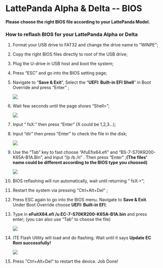 # LattePanda Alpha & Delta -- BIOS



**Please choose the right BIOS file according to your LattePanda Model.**



### How to reflash BIOS for your LattePanda Alpha or Delta

1. Format your USB drive to FAT32 and change the drive name to "WINPE";

2. Copy the right BIOS files directly to root of the USB drive;

3. Plug the U-drive in USB host and boot the system;

4. Press “ESC” and go into the BIOS setting page;

5. Navigate to “**Save & Exit**”, Select the “**UEFI: Built-in EFI Shell**” in Boot Override and press “Enter” ;

   ![](https://www.lattepanda.com/wp-content/uploads/2019/08/Alpha-BIOS-reflash01.jpg)

   

6. Wait few seconds until the page shows “Shell>”;

   ![](https://www.lattepanda.com/wp-content/uploads/2019/08/Alpha-BIOS-reflash02.jpg)

   

7. Input “ fsX:” then press “Enter” (X could be 1,2,3…);

8. Input “dir” then press “Enter” to check the file in the disk;

   ![](https://www.lattepanda.com/wp-content/uploads/2019/08/Alpha-BIOS-reflash03.jpg)

   

9. Use the “Tab” key to fast choose “AfuEfix64.efi” and “BS-7-S70KR200-K65A-B1A.Bin”, and Input “/p /b /n” . Then press “Enter” ;**(The files' name could be different according to the BIOS type you choosed)**

   ![](https://www.lattepanda.com/wp-content/uploads/2019/08/Alpha-BIOS-reflash03.jpg)

   

10. BIOS reflashing will run automatically, wait until returning “ fsX:>”;

11. Restart the system via pressing "Ctrl+Alt+Del" ;

12. Press ESC again to go into the BIOS menu. Navigate to **Save & Exit**. Under Boot Override choose **UEFI: Built-in EFI**;

13. Type in **eFuitX64.efi /u EC-7-S70KR200-K65A-B1A.bin** and press enter; (you can also use “Tab” to choose the file)

    ![](https://www.lattepanda.com/wp-content/uploads/2019/08/Alpha-BIOS-reflash05.jpg)

    

14. ITE Flash Utility will load and do flashing. Wait until it says **Update EC Rom successfully!**

    ![](https://www.lattepanda.com/wp-content/uploads/2019/08/Alpha-BIOS-reflash06.jpg)

    

15. Press "Ctrl+Alt+Del" to restart the device. Job Done!